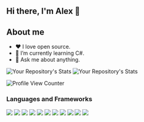 ##                                                              Hi there, I'm Alex 👋

## About me
- :heart: I love open source.
- 🌱 I’m currently learning C#.
- 💬 Ask me about anything.
<!-- - 👯 I’m looking to collaborate on ...
- 🤔 I’m looking for help with ...
- 💬 Ask me about ...
- 📫 How to reach me: ...
- 😄 Pronouns: ... -->
<!-- - 🔭 I’m currently working on -->

![Your Repository's Stats](https://github-readme-stats.vercel.app/api?username=kiborgok&show_icons=true&theme=blue-green)
![Your Repository's Stats](https://github-readme-stats.vercel.app/api/top-langs/?username=kiborgok&theme=blue-green)

![Profile View Counter](https://komarev.com/ghpvc/?username=kiborgok)

### Languages and Frameworks
<p float="left">
  <img src="https://img.shields.io/badge/-Postgresql-0078F6?style=for-the-badge&logo=PostgreSQL&logoColor=blue&link=https://www.postgresql.org"/>
	
  <img src="https://img.shields.io/badge/-MySQL-0078D6?style=for-the-badge&logo=MySQL&logoColor=white&link=https://www.mysql.com/" />

  <img src="https://img.shields.io/badge/-Python-2E2EFE?style=for-the-badge&logo=Python&logoColor=white&link=https://www.python.org/" />
  
  <img src="https://img.shields.io/badge/-Ruby-9b111e?style=for-the-badge&logo=Ruby&logoColor=white&link=https://www.ruby.org/" />
  
  <img src="https://img.shields.io/badge/-Rubyonrails-9b111e?style=for-the-badge&logo=Rubyonrails&logoColor=white&link=https://www.rubyonrails.org/" />

  <img src="https://img.shields.io/badge/-Flask-323330?style=for-the-badge&logo=flask&logoColor=white&link=https://flask.palletsprojects.com" />

  <img src="https://img.shields.io/badge/Node.js-43853D?style=for-the-badge&logo=node.js&logoColor=white&link=https://nodejs.org/" />
  
  <img src="https://img.shields.io/badge/JavaScript-c7b302?style=for-the-badge&logo=javascript&logoColor=white&link=https://www.javascript.com" />
  
  <img src="https://img.shields.io/badge/Jquery-3fa6cc?style=for-the-badge&logo=jquery&logoColor=blue&link=https://jquery.com" />
		
  <img src="https://img.shields.io/badge/Css-blue?style=for-the-badge&logo=CSS3&logoColor=white" />
  
  <img src="https://img.shields.io/badge/React.js-6699CC?style=for-the-badge&logo=react&logoColor=white&link=https://pt-br.reactjs.org" />
  
</p>

